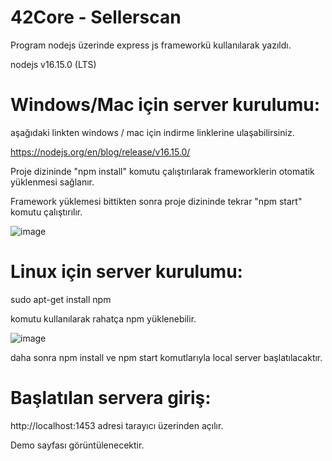 # 42Core - Sellerscan

Program nodejs üzerinde express js frameworkü kullanılarak yazıldı.

nodejs v16.15.0 (LTS)

# Windows/Mac için server kurulumu:

aşağıdaki linkten windows / mac için indirme linklerine ulaşabilirsiniz.

https://nodejs.org/en/blog/release/v16.15.0/

Proje dizininde "npm install" komutu çalıştırılarak frameworklerin otomatik yüklenmesi sağlanır.

Framework yüklemesi bittikten sonra proje dizininde tekrar "npm start" komutu çalıştırılır.

![image](https://user-images.githubusercontent.com/75154294/168455654-875db91e-beb8-4ac9-890a-ad44dc775671.png)

# Linux için server kurulumu:

sudo apt-get install npm

komutu kullanılarak rahatça npm yüklenebilir.

![image](https://user-images.githubusercontent.com/75154294/168455780-bb5149a9-8e96-4f41-a88b-deb91f346a0a.png)

daha sonra npm install ve npm start komutlarıyla local server başlatılacaktır.

# Başlatılan servera giriş:

http://localhost:1453 adresi tarayıcı üzerinden açılır.

Demo sayfası görüntülenecektir.
